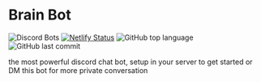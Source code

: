 # Brain Bot
![Discord Bots](https://top.gg/api/widget/796219147658854411.svg)
[![Netlify Status](https://api.netlify.com/api/v1/badges/1886f7ce-9c6e-41e9-a004-d2cc8cf418ae/deploy-status)](https://app.netlify.com/sites/brain-bot/deploys) ![GitHub top language](https://img.shields.io/github/languages/top/XzFrosT/brain-bot.svg?style=popout-square) ![GitHub last commit](https://img.shields.io/github/last-commit/XzFrosT/brain-bot.svg?style=popout-square)

the most powerful discord chat bot, setup in your server to get started or DM this bot for more private conversation